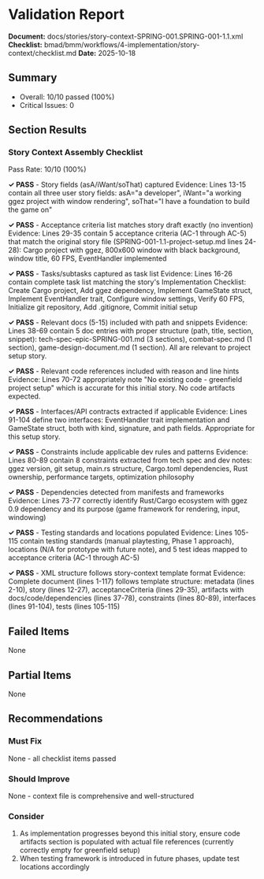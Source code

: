 # Validation Report

**Document:** docs/stories/story-context-SPRING-001.SPRING-001-1.1.xml
**Checklist:** bmad/bmm/workflows/4-implementation/story-context/checklist.md
**Date:** 2025-10-18

## Summary
- Overall: 10/10 passed (100%)
- Critical Issues: 0

## Section Results

### Story Context Assembly Checklist
Pass Rate: 10/10 (100%)

**✓ PASS** - Story fields (asA/iWant/soThat) captured
Evidence: Lines 13-15 contain all three user story fields: asA="a developer", iWant="a working ggez project with window rendering", soThat="I have a foundation to build the game on"

**✓ PASS** - Acceptance criteria list matches story draft exactly (no invention)
Evidence: Lines 29-35 contain 5 acceptance criteria (AC-1 through AC-5) that match the original story file (SPRING-001-1.1-project-setup.md lines 24-28): Cargo project with ggez, 800x600 window with black background, window title, 60 FPS, EventHandler implemented

**✓ PASS** - Tasks/subtasks captured as task list
Evidence: Lines 16-26 contain complete task list matching the story's Implementation Checklist: Create Cargo project, Add ggez dependency, Implement GameState struct, Implement EventHandler trait, Configure window settings, Verify 60 FPS, Initialize git repository, Add .gitignore, Commit initial setup

**✓ PASS** - Relevant docs (5-15) included with path and snippets
Evidence: Lines 38-69 contain 5 doc entries with proper structure (path, title, section, snippet): tech-spec-epic-SPRING-001.md (3 sections), combat-spec.md (1 section), game-design-document.md (1 section). All are relevant to project setup story.

**✓ PASS** - Relevant code references included with reason and line hints
Evidence: Lines 70-72 appropriately note "No existing code - greenfield project setup" which is accurate for this initial story. No code artifacts expected.

**✓ PASS** - Interfaces/API contracts extracted if applicable
Evidence: Lines 91-104 define two interfaces: EventHandler trait implementation and GameState struct, both with kind, signature, and path fields. Appropriate for this setup story.

**✓ PASS** - Constraints include applicable dev rules and patterns
Evidence: Lines 80-89 contain 8 constraints extracted from tech spec and dev notes: ggez version, git setup, main.rs structure, Cargo.toml dependencies, Rust ownership, performance targets, optimization philosophy

**✓ PASS** - Dependencies detected from manifests and frameworks
Evidence: Lines 73-77 correctly identify Rust/Cargo ecosystem with ggez 0.9 dependency and its purpose (game framework for rendering, input, windowing)

**✓ PASS** - Testing standards and locations populated
Evidence: Lines 105-115 contain testing standards (manual playtesting, Phase 1 approach), locations (N/A for prototype with future note), and 5 test ideas mapped to acceptance criteria (AC-1 through AC-5)

**✓ PASS** - XML structure follows story-context template format
Evidence: Complete document (lines 1-117) follows template structure: metadata (lines 2-10), story (lines 12-27), acceptanceCriteria (lines 29-35), artifacts with docs/code/dependencies (lines 37-78), constraints (lines 80-89), interfaces (lines 91-104), tests (lines 105-115)

## Failed Items
None

## Partial Items
None

## Recommendations

### Must Fix
None - all checklist items passed

### Should Improve
None - context file is comprehensive and well-structured

### Consider
1. As implementation progresses beyond this initial story, ensure code artifacts section is populated with actual file references (currently correctly empty for greenfield setup)
2. When testing framework is introduced in future phases, update test locations accordingly
